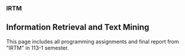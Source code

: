 ### IRTM
## Information Retrieval and Text Mining
This page includes all programming assignments and final report from "IRTM" in 113-1 semester.
